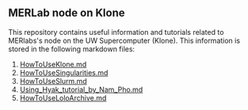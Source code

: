 ## MERLab node on Klone

This repository contains useful information and tutorials related to MERlabs's node on the UW Supercomputer (Klone).
This information is stored in the following markdown files:

1. [HowToUseKlone.md](HowToUseKlone.md)
2. [HowToUseSingularities.md](HowToUseSingularities.md)
3. [HowToUseSlurm.md](https://github.com/merlab-uw/Klone/blob/main/HowToUseSlurm.md)
4. [Using_Hyak_tutorial_by_Nam_Pho.md](https://github.com/merlab-uw/Klone/blob/main/Using_Hyak_tutorial_by_Nam_Pho.md)
5. [HowToUseLoloArchive.md](https://github.com/merlab-uw/Klone/blob/main/HowToUseLoloArchive.md)

